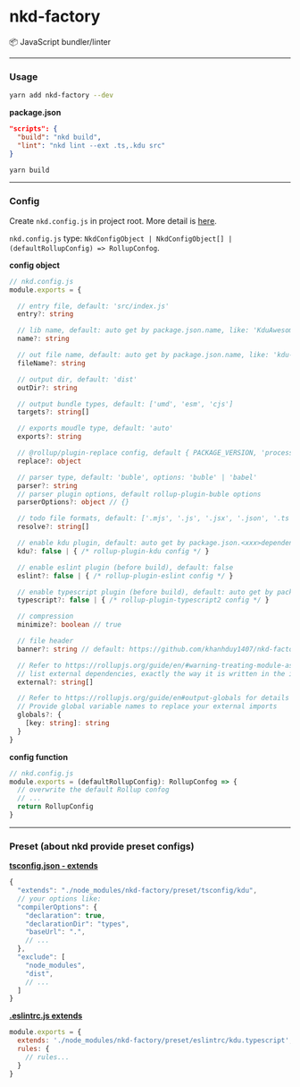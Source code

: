# nkd-factory

📦 JavaScript bundler/linter

---

### Usage

```bash
yarn add nkd-factory --dev
```

**package.json**
```json
"scripts": {
  "build": "nkd build",
  "lint": "nkd lint --ext .ts,.kdu src"
}
```

```bash
yarn build
```

---

### Config

Create `nkd.config.js` in project root. More detail is [here](https://github.com/khanhduy1407/nkd-factory/blob/master/lib/default.js).

`nkd.config.js` type: `NkdConfigObject | NkdConfigObject[] | (defaultRollupConfig) => RollupConfog`.

**config object**
```ts
// nkd.config.js
module.exports = {

  // entry file, default: 'src/index.js'
  entry?: string

  // lib name, default: auto get by package.json.name, like: 'KduAwesomeSwiper'
  name?: string

  // out file name, default: auto get by package.json.name, like: 'kdu-awesome-swiper'
  fileName?: string

  // output dir, default: 'dist'
  outDir?: string

  // output bundle types, default: ['umd', 'esm', 'cjs']
  targets?: string[]

  // exports moudle type, default: 'auto'
  exports?: string

  // @rollup/plugin-replace config, default { PACKAGE_VERSION, 'process.env.NODE_ENV' }
  replace?: object

  // parser type, default: 'buble', options: 'buble' | 'babel'
  parser?: string
  // parser plugin options, default rollup-plugin-buble options
  parserOptions?: object // {}

  // todo file formats, default: ['.mjs', '.js', '.jsx', '.json', '.ts']
  resolve?: string[]

  // enable kdu plugin, default: auto get by package.json.<xxx>dependencies
  kdu?: false | { /* rollup-plugin-kdu config */ }

  // enable eslint plugin (before build), default: false
  eslint?: false | { /* rollup-plugin-eslint config */ }

  // enable typescript plugin (before build), default: auto get by package.json.dependencies
  typescript?: false | { /* rollup-plugin-typescript2 config */ }

  // compression
  minimize?: boolean // true

  // file header
  banner?: string // default: https://github.com/khanhduy1407/nkd-factory/blob/master/lib/default.js#L18

  // Refer to https://rollupjs.org/guide/en/#warning-treating-module-as-external-dependency
  // list external dependencies, exactly the way it is written in the import statement.
  external?: string[]

  // Refer to https://rollupjs.org/guide/en#output-globals for details
  // Provide global variable names to replace your external imports
  globals?: {
    [key: string]: string
  }
}
```

**config function**
```ts
// nkd.config.js
module.exports = (defaultRollupConfig): RollupConfog => {
  // overwrite the default Rollup confog
  // ...
  return RollupConfig
}
```

---

### Preset (about nkd provide preset configs)

**[tsconfig.json - extends](https://www.typescriptlang.org/tsconfig#extends)**

```js
{
  "extends": "./node_modules/nkd-factory/preset/tsconfig/kdu",
  // your options like:
  "compilerOptions": {
    "declaration": true,
    "declarationDir": "types",
    "baseUrl": ".",
    // ...
  },
  "exclude": [
    "node_modules",
    "dist",
    // ...
  ]
}
```

**[.eslintrc.js  extends](https://eslint.org/docs/user-guide/configuring#extending-configuration-files)**

```js
module.exports = {
  extends: './node_modules/nkd-factory/preset/eslintrc/kdu.typescript',
  rules: {
    // rules...
  }
}
```
